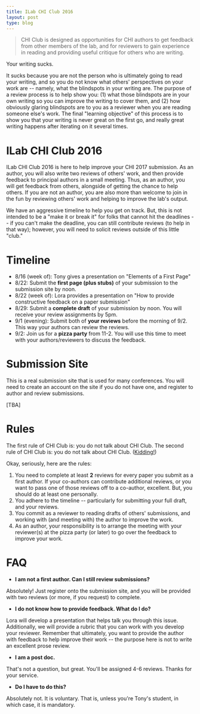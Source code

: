 ```yaml
---
title: ILab CHI Club 2016
layout: post
type: blog
---
```


> CHI Club is designed as opportunities for CHI authors to get feedback from other members of the lab, and for reviewers to gain experience in reading and providing useful critique for others who are writing.

Your writing sucks.

It sucks because you are not the person who is ultimately going to read your writing, and so you do not know what others' perspectives on your work are -- namely, what the blindspots in your writing are. The purpose of a review process is to help show you: (1) what those blindspots are in your own writing so you can improve the writing to cover them, and (2) how obviously glaring blindspots are to you as a reviewer when you are reading someone else's work. The final "learning objective" of this process is to show you that your writing is never great on the first go, and really great writing happens after iterating on it several times.

# ILab CHI Club 2016

ILab CHI Club 2016 is here to help improve your CHI 2017 submission. As an author, you will also write two reviews of others' work, and then provide feedback to principal authors in a small meeting. Thus, as an author, you will get feedback from others, alongside of getting the chance to help others. If you are not an author, you are also more than welcome to join in the fun by reviewing others' work and helping to improve the lab's output.

We have an aggressive timeline to help you get on track. But, this is not intended to be a "make it or break it" for folks that cannot hit the deadlines -- if you can't make the deadline, you can still contribute reviews (to help in that way); however, you will need to solicit reviews outside of this little "club."

# Timeline

* 8/16 (week of): Tony gives a presentation on "Elements of a First Page"
* 8/22: Submit the **first page (plus stubs)** of your submission to the submission site by noon.
* 8/22 (week of): Lora provides a presentation on "How to provide constructive feedback on a paper submission"
* 8/29: Submit a **complete draft** of your submission by noon. You will receive your review assignments by 5pm.
* 9/1 (evening): Submit both of **your reviews** before the morning of 9/2. This way your authors can review the reviews.
* 9/2: Join us for a **pizza party** from 11-2. You will use this time to meet with your authors/reviewers to discuss the feedback.

# Submission Site

This is a real submission site that is used for many conferences. You will need to create an account on the site if you do not have one, and register to author and review submissions.

[TBA]

# Rules

The first rule of CHI Club is: you do not talk about CHI Club. The second rule of CHI Club is: you do not talk about CHI Club. ([Kidding!](http://www.diggingforfire.net/fightclub/))

Okay, seriously, here are the rules:

1. You need to complete at least **2** reviews for every paper you submit as a first author. If your co-authors can contribute additional reviews, or you want to pass one of those reviews off to a co-author, excellent. But, you should do at least one personally.
2. You adhere to the timeline -- particularly for submitting your full draft, and your reviews.
3. You commit as a reviewer to reading drafts of others' submissions, and working with (and meeting with) the author to improve the work.
4. As an author, your responsibility is to arrange the meeting with your reviewer(s) at the pizza party (or later) to go over the feedback to improve your work.

# FAQ

* **I am not a first author. Can I still review submissions?**

Absolutely! Just register onto the submission site, and you will be provided with two reviews (or more, if you request) to complete.

* **I do not know how to provide feedback. What do I do?**

Lora will develop a presentation that helps talk you through this issue. Additionally, we will provide a rubric that you can work with you develop your reviewer. Remember that ultimately, you want to provide the author with feedback to help improve their work -- the purpose here is not to write an excellent prose review.

* **I am a post doc.**

That's not a question, but great. You'll be assigned 4-6 reviews. Thanks for your service.

* **Do I have to do this?**

Absolutely not. It is voluntary. That is, unless you're Tony's student, in which case, it is mandatory.


